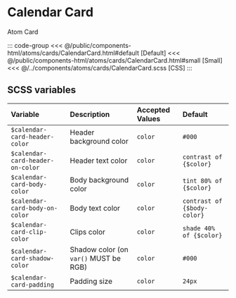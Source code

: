 # Calendar Card
<Badge type="tip">Atom</Badge> <Badge type="info">Card</Badge>

<div class="dev-section">
    <!--@include: ../../public/components-html/atoms/cards/CalendarCard.html -->
</div>

::: code-group
<<< @/public/components-html/atoms/cards/CalendarCard.html#default [Default]
<<< @/public/components-html/atoms/cards/CalendarCard.html#small [Small]
<<< @/../components/atoms/cards/CalendarCard.scss [CSS]
:::

## SCSS variables

| Variable                         | Description                           | Accepted Values | Default                     |
|:---------------------------------|:--------------------------------------|:----------------|:----------------------------|
| `$calendar-card-header-color`    | Header background color               | `color`         | `#000`                      |
| `$calendar-card-header-on-color` | Header text color                     | `color`         | `contrast of {$color}`      |
| `$calendar-card-body-color`      | Body background color                 | `color`         | `tint 80% of {$color}`      |
| `$calendar-card-body-on-color`   | Body text color                       | `color`         | `contrast of {$body-color}` |
| `$calendar-card-clip-color`      | Clips color                           | `color`         | `shade 40% of {$color}`     |
| `$calendar-card-shadow-color`    | Shadow color (on `var()` MUST be RGB) | `color`         | `#000`                      |
| `$calendar-card-padding`         | Padding size                          | `color`         | `24px`                      |

<style lang="scss">
@use "docs/theme.scss" as theme;
@use "components/atoms/cards/CalendarCard.scss" as * with (
    $calendar-card-header-color: theme.$secondary-color,
    $calendar-card-body-color: #eee,
);
</style>